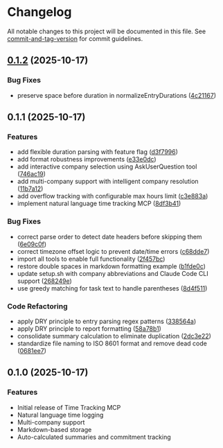 # Changelog

All notable changes to this project will be documented in this file. See [commit-and-tag-version](https://github.com/absolute-version/commit-and-tag-version) for commit guidelines.

## [0.1.2](https://github.com/markwharton/time-tracking-mcp/compare/v0.1.1...v0.1.2) (2025-10-17)


### Bug Fixes

* preserve space before duration in normalizeEntryDurations ([4c21167](https://github.com/markwharton/time-tracking-mcp/commit/4c21167212ce53be8e55c178dbe77a5762d2f9d4))

## 0.1.1 (2025-10-17)


### Features

* add flexible duration parsing with feature flag ([d3f7996](https://github.com/markwharton/time-tracking-mcp/commit/d3f79966ba719d7e75a3daa67a1c5331c46c1139))
* add format robustness improvements ([e33e0dc](https://github.com/markwharton/time-tracking-mcp/commit/e33e0dc312f2de09318ff992846ca32ea45530dd))
* add interactive company selection using AskUserQuestion tool ([746ac19](https://github.com/markwharton/time-tracking-mcp/commit/746ac19f55ab28d2471fa817a15b5b0533f63161))
* add multi-company support with intelligent company resolution ([11b7a12](https://github.com/markwharton/time-tracking-mcp/commit/11b7a128027962599cf26a59eac207419d948dc3))
* add overflow tracking with configurable max hours limit ([c3e883a](https://github.com/markwharton/time-tracking-mcp/commit/c3e883aee8385cea8980119644268482b8ccbba2))
* implement natural language time tracking MCP ([8df3b41](https://github.com/markwharton/time-tracking-mcp/commit/8df3b4130dfdeb9a5ea670f1d82a6f71b326ee9a))


### Bug Fixes

* correct parse order to detect date headers before skipping them ([6e09c0f](https://github.com/markwharton/time-tracking-mcp/commit/6e09c0f814fe095a23cc74fde53860a94a53f58c))
* correct timezone offset logic to prevent date/time errors ([c68dde7](https://github.com/markwharton/time-tracking-mcp/commit/c68dde749cda934ab54ac0abc9cd9e3c968560a0))
* import all tools to enable full functionality ([2f457bc](https://github.com/markwharton/time-tracking-mcp/commit/2f457bcebeadba1d5b41ab801167ccbb90f2e3f3))
* restore double spaces in markdown formatting example ([b1fde0c](https://github.com/markwharton/time-tracking-mcp/commit/b1fde0c1636da4e673217f03d41d7ad0ca202bc4))
* update setup.sh with company abbreviations and Claude Code CLI support ([268249e](https://github.com/markwharton/time-tracking-mcp/commit/268249e81e56e9ba4a2343c51e48c9c20ab06350))
* use greedy matching for task text to handle parentheses ([8d4f511](https://github.com/markwharton/time-tracking-mcp/commit/8d4f5114938483032c207255bf3ffccdc070339d))


### Code Refactoring

* apply DRY principle to entry parsing regex patterns ([338564a](https://github.com/markwharton/time-tracking-mcp/commit/338564aa53fc91fc79104a059734a82b1e06c020))
* apply DRY principle to report formatting ([58a78b1](https://github.com/markwharton/time-tracking-mcp/commit/58a78b1d32c189a462f31a4208a0c4e9f3488cfe))
* consolidate summary calculation to eliminate duplication ([2dc3e22](https://github.com/markwharton/time-tracking-mcp/commit/2dc3e22b205271ffa6a0fa9f818a99688a722c10))
* standardize file naming to ISO 8601 format and remove dead code ([0681ee7](https://github.com/markwharton/time-tracking-mcp/commit/0681ee78c38e58c9cbd6819d4b004d788d7a3846))

## 0.1.0 (2025-10-17)

### Features

* Initial release of Time Tracking MCP
* Natural language time logging
* Multi-company support
* Markdown-based storage
* Auto-calculated summaries and commitment tracking